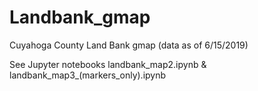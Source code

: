 # Landbank_gmap
Cuyahoga County Land Bank gmap (data as of 6/15/2019)

See Jupyter notebooks landbank_map2.ipynb & landbank_map3_(markers_only).ipynb
